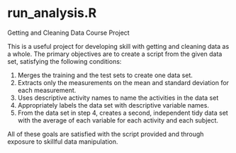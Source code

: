 # run_analysis.R
Getting and Cleaning Data Course Project

This is a useful project for developing skill with getting and cleaning data as a whole. 
The primary objectives are to create a script from the given data set, satisfying the 
following conditions:
1. Merges the training and the test sets to create one data set.
2. Extracts only the measurements on the mean and standard deviation for each measurement.
3. Uses descriptive activity names to name the activities in the data set
4. Appropriately labels the data set with descriptive variable names.
5. From the data set in step 4, creates a second, independent tidy data set with the average 
   of each variable for each activity and each subject.
   
All of these goals are satisfied with the script provided and through exposure to skillful
data manipulation.
